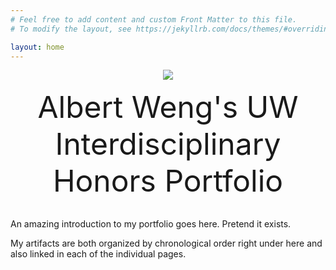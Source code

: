 ```yaml
---
# Feel free to add content and custom Front Matter to this file.
# To modify the layout, see https://jekyllrb.com/docs/themes/#overriding-theme-defaults

layout: home
---
```

<!-- <div align="center">
<font size = "200">
./begin
</font>
</div> -->
<p align="center">
  <a href="/exp/"><img src="/images/challenge.jpg"></a>
</p>
<div align="center">
<font size = "15">
Albert Weng's UW Interdisciplinary Honors Portfolio
</font>
</div>
<br>

An amazing introduction to my portfolio goes here. Pretend it exists. <br>

My artifacts are both organized by chronological order right under here and also linked in each of the individual pages.
